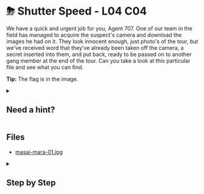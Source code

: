 # ⛈ Shutter Speed - L04 C04

We have a quick and urgent job for you, Agent 707. One of our team in the field has managed to acquire the suspect's camera and download the images he had on it. They look innocent enough, just photo's of the tour, but we've received word that they've already been taken off the camera, a secret inserted into them, and put back, ready to be passed on to another gang member at the end of the tour. Can you take a look at this particular file and see what you can find.

**Tip:** The flag is in the image.

<details><summary>

## Need a hint?</summary>

> 💡 Hint: Did you know steghide has an extract feature?

</details>

## Files

- [masai-mara-01.jpg](/assets/shutterspeed1.jpg)

<details><summary>

## Step by Step</summary>

- Download the image
- Use `steghide --extract -sf filename`
- When asked for a password simply hit enter
- There should be a .rar archive in your directory now
- Extract the content, the flag is in the .txt file

`flag: hjkslPi8tyh!`

</details>
